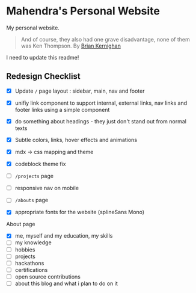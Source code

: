 # Mahendra's Personal Website
My personal website.

> And of course, they also had one grave disadvantage, none of them was Ken Thompson. 
By [Brian Kernighan](https://youtu.be/NTfOnGZUZDk)

I need to update this readme!

## Redesign Checklist
- [x] Update `/` page layout : sidebar, main, nav and footer
- [x] unifiy link component to support internal, external links, nav links and footer links using a simple component
- [x] do something about headings - they just don't stand out from normal texts
- [x] Subtle colors, links, hover effects and animations
- [x] mdx -> css mapping and theme
- [x] codeblock theme fix
- [ ] `/projects` page
- [ ] responsive nav on mobile
- [ ] `/abouts` page
- [x] appropriate fonts for the website (splineSans Mono)


About page
- [x] me, myself and my education, my skills
- [ ] my knowledge
- [ ] hobbies
- [ ] projects
- [ ] hackathons
- [ ] certifications
- [ ] open source contributions
- [ ] about this blog and what i plan to do on it